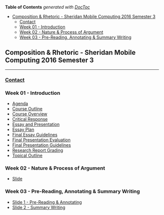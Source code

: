 <!-- START doctoc generated TOC please keep comment here to allow auto update -->
<!-- DON'T EDIT THIS SECTION, INSTEAD RE-RUN doctoc TO UPDATE -->
**Table of Contents**  *generated with [DocToc](https://github.com/thlorenz/doctoc)*

- [Composition & Rhetoric - Sheridan Mobile Computing 2016 Semester 3](#composition-&-rhetoric---sheridan-mobile-computing-2016-semester-3)
  - [Contact](#contact)
  - [Week 01 - Introduction](#week-01---introduction)
  - [Week 02 - Nature & Process of Argument](#week-02---nature-&-process-of-argument)
  - [Week 03 - Pre-Reading, Annotating & Summary Writing](#week-03---pre-reading-annotating-&-summary-writing)

<!-- END doctoc generated TOC please keep comment here to allow auto update -->

## Composition & Rhetoric - Sheridan Mobile Computing 2016 Semester 3

---
### [Contact](./extras/contact.md)

### Week 01 - Introduction
- [Agenda](./weeks/week_01/agenda.md)
- [Course Outline](./weeks/week_01/course_outline.pdf)
- [Course Overview](./weeks/week_01/course_overview.pdf)
- [Critical Response](./weeks/week_01/critical_response.pdf)
- [Essay and Presentation](./weeks/week_01/essay_and_presentation_topics.pdf)
- [Essay Plan](./weeks/week_01/essay_plan.pdf)
- [Final Essay Guidelines](./weeks/week_01/final_essay_guidelines.pdf)
- [Final Presentation Evaluation](./weeks/week_01/final_presentation_eval.pdf)
- [Final Presentation Guidelines](./weeks/week_01/final_presentation_guidelines.pdf)
- [Research Report Grading](./weeks/week_01/research_report_grading.pdf)
- [Topical Outline](./weeks/week_01/topical_outline.pdf)

### Week 02 - Nature & Process of Argument
- [Slide](./weeks/week_02/nature_and_process_of_argument.pdf)

### Week 03 - Pre-Reading, Annotating & Summary Writing
- [Slide 1 - Pre-Reading & Annotating](./weeks/week_03/pre_reading_and_process_of_argument.pdf)
- [Slide 2 - Summary Writing](./weeks/week_03/summary_writing.pdf)

<!-- ### Week 04 -->
<!-- ### Week 05 -->
<!-- ### Week 06 -->
<!-- ### Week 07 -->
<!-- ### Week 08 -->
<!-- ### Week 09 -->
<!-- ### Week 10 -->
<!-- ### Week 11 -->
<!-- ### Week 12 -->
<!-- ### Week 13 -->
<!-- ### Week 14 -->
